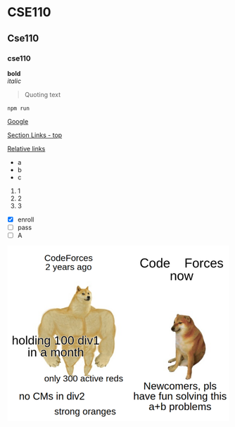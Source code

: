 # CSE110
## Cse110
### cse110

**bold**  
*italic*  

> Quoting text

```
npm run
```
[Google](https://google.com/)  

[Section Links - top](#CSE110)

[Relative links](README.md)  

- a
- b
- c

1. 1
1. 2
1. 3

- [x] enroll
- [ ] pass
- [ ] A

![](https://raw.githubusercontent.com/scripe2022/cse110/newbranch/memes.png)
